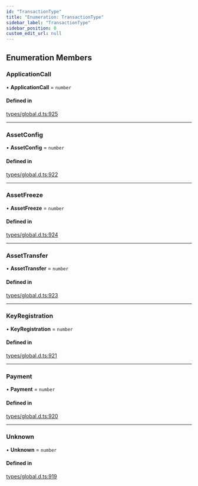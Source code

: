 ```yaml
---
id: "TransactionType"
title: "Enumeration: TransactionType"
sidebar_label: "TransactionType"
sidebar_position: 0
custom_edit_url: null
---
```


## Enumeration Members

### ApplicationCall

• **ApplicationCall** = `number`

#### Defined in

[types/global.d.ts:925](https://github.com/algorand-devrel/tealscript/blob/9bf633c1/types/global.d.ts#L925)

___

### AssetConfig

• **AssetConfig** = `number`

#### Defined in

[types/global.d.ts:922](https://github.com/algorand-devrel/tealscript/blob/9bf633c1/types/global.d.ts#L922)

___

### AssetFreeze

• **AssetFreeze** = `number`

#### Defined in

[types/global.d.ts:924](https://github.com/algorand-devrel/tealscript/blob/9bf633c1/types/global.d.ts#L924)

___

### AssetTransfer

• **AssetTransfer** = `number`

#### Defined in

[types/global.d.ts:923](https://github.com/algorand-devrel/tealscript/blob/9bf633c1/types/global.d.ts#L923)

___

### KeyRegistration

• **KeyRegistration** = `number`

#### Defined in

[types/global.d.ts:921](https://github.com/algorand-devrel/tealscript/blob/9bf633c1/types/global.d.ts#L921)

___

### Payment

• **Payment** = `number`

#### Defined in

[types/global.d.ts:920](https://github.com/algorand-devrel/tealscript/blob/9bf633c1/types/global.d.ts#L920)

___

### Unknown

• **Unknown** = `number`

#### Defined in

[types/global.d.ts:919](https://github.com/algorand-devrel/tealscript/blob/9bf633c1/types/global.d.ts#L919)

